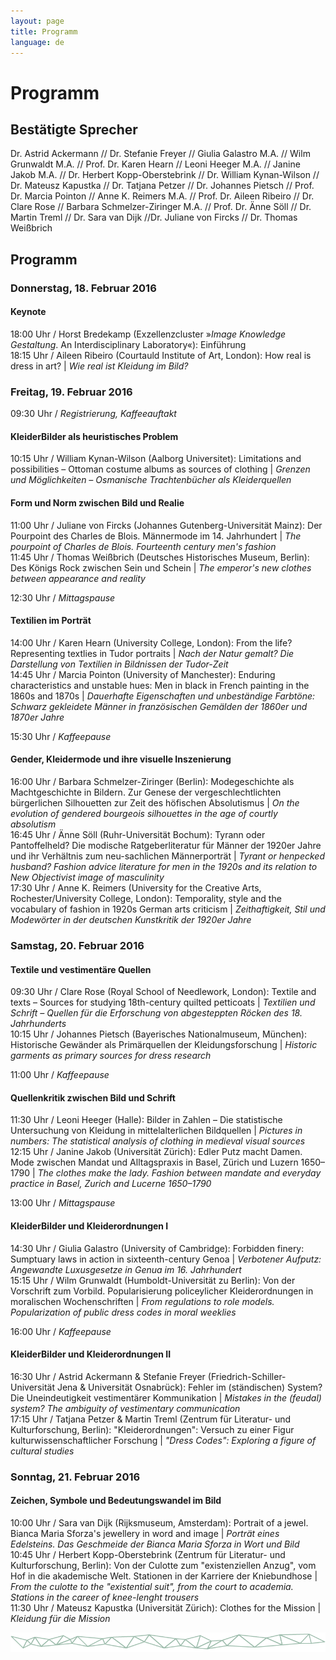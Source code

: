 ```yaml
---
layout: page
title: Programm
language: de
---
```


# Programm

## Bestätigte Sprecher
Dr. Astrid Ackermann // Dr. Stefanie Freyer // Giulia Galastro M.A. // Wilm Grunwaldt M.A. // Prof. Dr. Karen Hearn // Leoni Heeger M.A. // Janine Jakob M.A. // Dr. Herbert Kopp-Oberstebrink // Dr. William Kynan-Wilson // Dr. Mateusz Kapustka // Dr. Tatjana Petzer // Dr. Johannes Pietsch // Prof. Dr. Marcia Pointon // Anne K. Reimers M.A. // Prof. Dr. Aileen Ribeiro // Dr. Clare Rose // Barbara Schmelzer-Ziringer M.A. // Prof. Dr. Änne Söll // Dr. Martin Treml // Dr. Sara van Dijk //Dr. Juliane von Fircks // Dr. Thomas Weißbrich


## Programm

### Donnerstag, 18. Februar 2016

#### Keynote
18:00 Uhr / Horst Bredekamp (Exzellenzcluster »*Image Knowledge Gestaltung*. An Interdisciplinary Laboratory«): Einführung   
18:15 Uhr / Aileen Ribeiro (Courtauld Institute of Art, London): How real is dress in art? | *Wie real ist Kleidung im Bild?*

### Freitag, 19. Februar 2016

09:30 Uhr / *Registrierung, Kaffeeauftakt*

#### KleiderBilder als heuristisches Problem
10:15 Uhr / William Kynan-Wilson (Aalborg Universitet): Limitations and possibilities – Ottoman costume albums as sources of clothing | *Grenzen und Möglichkeiten – Osmanische Trachtenbücher als Kleiderquellen*

#### Form und Norm zwischen Bild und Realie
11:00 Uhr / Juliane von Fircks (Johannes Gutenberg-Universität Mainz): Der Pourpoint des Charles de Blois. Männermode im 14. Jahrhundert | *The pourpoint of Charles de Blois. Fourteenth century men's fashion*  
11:45 Uhr / Thomas Weißbrich (Deutsches Historisches Museum, Berlin): Des Königs Rock zwischen Sein und Schein | *The emperor's new clothes between appearance and reality*   

12:30 Uhr / *Mittagspause*

#### Textilien im Porträt
14:00 Uhr / Karen Hearn (University College, London): From the life? Representing textlies in Tudor portraits | *Nach der Natur gemalt? Die Darstellung von Textilien in Bildnissen der Tudor-Zeit*   
14:45 Uhr / Marcia Pointon (University of Manchester): Enduring characteristics and unstable hues: Men in black in French painting in the 1860s and 1870s | *Dauerhafte Eigenschaften und unbeständige Farbtöne: Schwarz gekleidete Männer in französischen Gemälden der 1860er und 1870er Jahre*

15:30 Uhr / *Kaffeepause*

#### Gender, Kleidermode und ihre visuelle Inszenierung
16:00 Uhr / Barbara Schmelzer-Ziringer (Berlin): Modegeschichte als Machtgeschichte in Bildern. Zur Genese der vergeschlechtlichten bürgerlichen Silhouetten zur Zeit des höfischen Absolutismus | *On the evolution of gendered bourgeois silhouettes in the age of courtly absolutism*   
16:45 Uhr / Änne Söll (Ruhr-Universität Bochum): Tyrann oder Pantoffelheld? Die modische Ratgeberliteratur für Männer der 1920er Jahre und ihr Verhältnis zum neu-sachlichen Männerporträt | *Tyrant or henpecked husband? Fashion advice literature for men in the 1920s and its relation to New Objectivist image of masculinity*   
17:30 Uhr / Anne K. Reimers (University for the Creative Arts, Rochester/University College, London): Temporality, style and the vocabulary of fashion in 1920s German arts criticism | *Zeithaftigkeit, Stil und Modewörter in der deutschen Kunstkritik der 1920er Jahre*

### Samstag, 20. Februar 2016

#### Textile und vestimentäre Quellen
09:30 Uhr / Clare Rose (Royal School of Needlework, London): Textile and texts – Sources for studying 18th-century quilted petticoats | *Textilien und Schrift – Quellen für die Erforschung von abgesteppten Röcken des 18. Jahrhunderts*   
10:15 Uhr / Johannes Pietsch (Bayerisches Nationalmuseum, München): Historische Gewänder als Primärquellen der Kleidungsforschung | *Historic garments as primary sources for dress research*

11:00 Uhr / *Kaffeepause*

#### Quellenkritik zwischen Bild und Schrift
11:30 Uhr / Leoni Heeger (Halle): Bilder in Zahlen – Die statistische Untersuchung von Kleidung in mittelalterlichen Bildquellen | *Pictures in numbers: The statistical analysis of clothing in medieval visual sources*   
12:15 Uhr / Janine Jakob (Universität Zürich): Edler Putz macht Damen. Mode zwischen Mandat und Alltagspraxis in Basel, Zürich und Luzern 1650–1790 | *The clothes make the lady. Fashion between mandate and everyday practice in Basel, Zurich and Lucerne 1650–1790*

13:00 Uhr / *Mittagspause*

#### KleiderBilder und Kleiderordnungen I
14:30 Uhr / Giulia Galastro (University of Cambridge): Forbidden finery: Sumptuary laws in action in sixteenth-century Genoa | *Verbotener Aufputz: Angewandte Luxusgesetze in Genua im 16. Jahrhundert*   
15:15 Uhr / Wilm Grunwaldt (Humboldt-Universität zu Berlin): Von der Vorschrift zum Vorbild. Popularisierung policeylicher Kleiderordnungen in moralischen Wochenschriften | *From regulations to role models. Popularization of public dress codes in moral weeklies*

16:00 Uhr / *Kaffeepause*

#### KleiderBilder und Kleiderordnungen II
16:30 Uhr / Astrid Ackermann & Stefanie Freyer (Friedrich-Schiller-Universität Jena & Universität Osnabrück): Fehler im (ständischen) System? Die Uneindeutigkeit vestimentärer Kommunikation | *Mistakes in the (feudal) system? The ambiguity of vestimentary communication*   
17:15 Uhr / Tatjana Petzer & Martin Treml (Zentrum für Literatur- und Kulturforschung, Berlin): "Kleiderordnungen": Versuch zu einer Figur kulturwissenschaftlicher Forschung | *"Dress Codes": Exploring a figure of cultural studies*

### Sonntag, 21. Februar 2016

#### Zeichen, Symbole und Bedeutungswandel im Bild
10:00 Uhr / Sara van Dijk (Rijksmuseum, Amsterdam): Portrait of a jewel. Bianca Maria Sforza's jewellery in word and image | *Porträt eines Edelsteins. Das Geschmeide der Bianca Maria Sforza in Wort und Bild*   
10:45 Uhr / Herbert Kopp-Oberstebrink (Zentrum für Literatur- und Kulturforschung, Berlin): Von der Culotte zum "existenziellen Anzug", vom Hof in die akademische Welt. Stationen in der Karriere der Kniebundhose | *From the culotte to the "existential suit", from the court to academia. Stations in the career of knee-lenght trousers*   
11:30 Uhr / Mateusz Kapustka (Universität Zürich): Clothes for the Mission | *Kleidung für die Mission*    

![Separator](../images/separator.png)
